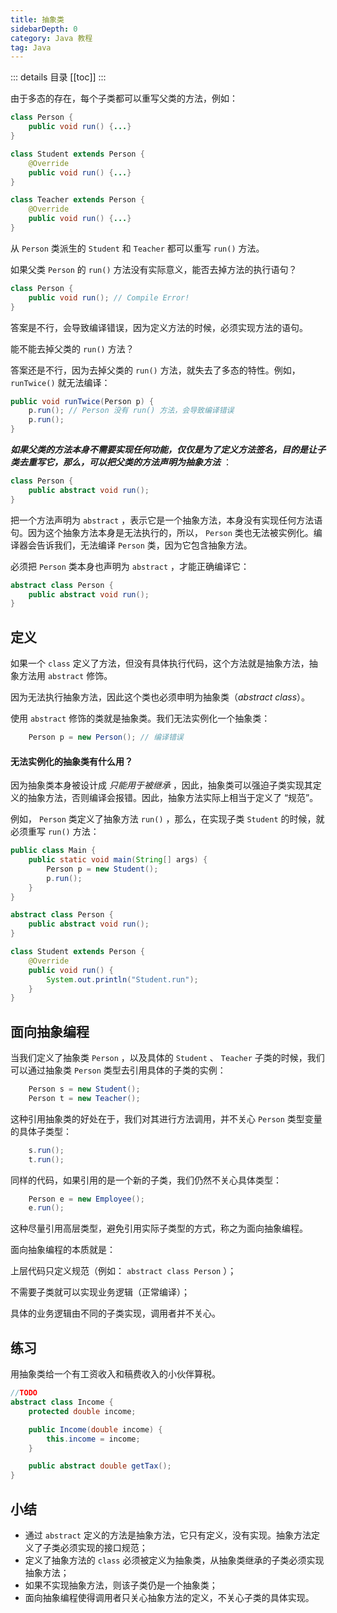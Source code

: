 ```yaml
---
title: 抽象类
sidebarDepth: 0
category: Java 教程
tag: Java
---
```


::: details 目录
[[toc]]
:::


由于多态的存在，每个子类都可以重写父类的方法，例如：

```java
class Person {
    public void run() {...}
}

class Student extends Person {
    @Override
    public void run() {...}
}

class Teacher extends Person {
    @Override
    public void run() {...}
}
```

从 `Person` 类派生的 `Student` 和 `Teacher` 都可以重写 `run()` 方法。

如果父类 `Person` 的 `run()` 方法没有实际意义，能否去掉方法的执行语句？

```java
class Person {
    public void run(); // Compile Error!
}
```

答案是不行，会导致编译错误，因为定义方法的时候，必须实现方法的语句。

能不能去掉父类的 `run()` 方法？

答案还是不行，因为去掉父类的 `run()` 方法，就失去了多态的特性。例如， `runTwice()` 就无法编译：

```java
public void runTwice(Person p) {
    p.run(); // Person 没有 run() 方法，会导致编译错误
    p.run();
}
```

***如果父类的方法本身不需要实现任何功能，仅仅是为了定义方法签名，目的是让子类去重写它，那么，可以把父类的方法声明为抽象方法*** ：

```java
class Person {
    public abstract void run();
}
```

把一个方法声明为 `abstract` ，表示它是一个抽象方法，本身没有实现任何方法语句。因为这个抽象方法本身是无法执行的，所以， `Person` 类也无法被实例化。编译器会告诉我们，无法编译 `Person` 类，因为它包含抽象方法。

必须把 `Person` 类本身也声明为 `abstract` ，才能正确编译它：

```java
abstract class Person {
    public abstract void run();
}
```

## 定义

如果一个 `class` 定义了方法，但没有具体执行代码，这个方法就是抽象方法，抽象方法用 `abstract` 修饰。

因为无法执行抽象方法，因此这个类也必须申明为抽象类（*abstract class*）。

使用 `abstract` 修饰的类就是抽象类。我们无法实例化一个抽象类：

```java
    Person p = new Person(); // 编译错误
```

#### 无法实例化的抽象类有什么用？

因为抽象类本身被设计成 *只能用于被继承* ，因此，抽象类可以强迫子类实现其定义的抽象方法，否则编译会报错。因此，抽象方法实际上相当于定义了 “规范”。

例如， `Person` 类定义了抽象方法 `run()` ，那么，在实现子类 `Student` 的时候，就必须重写 `run()` 方法：

```java
public class Main {
    public static void main(String[] args) {
        Person p = new Student();
        p.run();
    }
}

abstract class Person {
    public abstract void run();
}

class Student extends Person {
    @Override
    public void run() {
        System.out.println("Student.run");
    }
}
```


## 面向抽象编程

当我们定义了抽象类 `Person` ，以及具体的 `Student` 、 `Teacher` 子类的时候，我们可以通过抽象类 `Person` 类型去引用具体的子类的实例：

```java
    Person s = new Student();
    Person t = new Teacher();
```

这种引用抽象类的好处在于，我们对其进行方法调用，并不关心 `Person` 类型变量的具体子类型：

```java
    s.run();
    t.run();
```

同样的代码，如果引用的是一个新的子类，我们仍然不关心具体类型：

```java
    Person e = new Employee();
    e.run();
```

这种尽量引用高层类型，避免引用实际子类型的方式，称之为面向抽象编程。

面向抽象编程的本质就是：

上层代码只定义规范（例如： `abstract class Person` ）；

不需要子类就可以实现业务逻辑（正常编译）；

具体的业务逻辑由不同的子类实现，调用者并不关心。

## 练习


用抽象类给一个有工资收入和稿费收入的小伙伴算税。

```java
//TODO
abstract class Income {
    protected double income;

    public Income(double income) {
        this.income = income;
    }

    public abstract double getTax();
}
```


## 小结


- 通过 `abstract` 定义的方法是抽象方法，它只有定义，没有实现。抽象方法定义了子类必须实现的接口规范；
- 定义了抽象方法的 `class` 必须被定义为抽象类，从抽象类继承的子类必须实现抽象方法；
- 如果不实现抽象方法，则该子类仍是一个抽象类；
- 面向抽象编程使得调用者只关心抽象方法的定义，不关心子类的具体实现。



